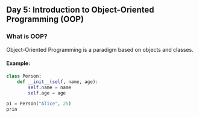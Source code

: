 ## Day 5: Introduction to Object-Oriented Programming (OOP)

### What is OOP?

Object-Oriented Programming is a paradigm based on objects and classes.

#### Example:

```python
class Person:
    def __init__(self, name, age):
        self.name = name
        self.age = age

p1 = Person("Alice", 25)
prin
```
